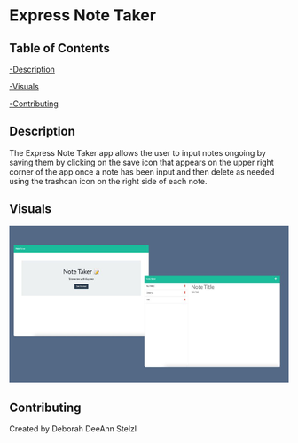 # Express Note Taker

## Table of Contents

[-Description](#description)

[-Visuals](#visuals)

[-Contributing](#contributing)

## Description

The Express Note Taker app allows the user to input notes ongoing by saving them by clicking on the save icon that appears on the upper right corner of the app once a note has been input and then delete as needed using the trashcan icon on the right side of each note.

## Visuals

![Screenshot of App Pages](./public/assets/images/ScreenShotsNoteTaker.jpg)

## Contributing

Created by Deborah DeeAnn Stelzl